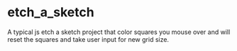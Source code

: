 # etch_a_sketch
A typical js etch a sketch project that color squares you mouse over and will reset the squares and take user input for new grid size.
